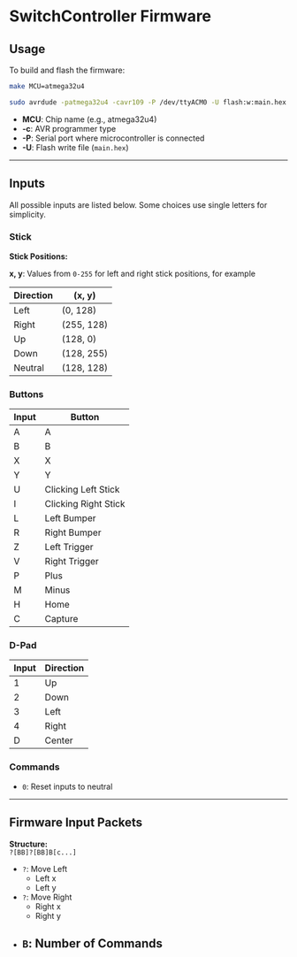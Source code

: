 # SwitchController Firmware

## Usage

To build and flash the firmware:

```sh
make MCU=atmega32u4

sudo avrdude -patmega32u4 -cavr109 -P /dev/ttyACM0 -U flash:w:main.hex
```

- **MCU**: Chip name (e.g., atmega32u4)
- **-c**: AVR programmer type
- **-P**: Serial port where microcontroller is connected
- **-U**: Flash write file (`main.hex`)

---

## Inputs

All possible inputs are listed below. Some choices use single letters for simplicity.

### Stick
**Stick Positions:**

**x, y**: Values from `0-255` for left and right stick positions, for example

| Direction | (x, y)    |
|-----------|-----------|
| Left      | (0, 128)  |
| Right     | (255, 128)|
| Up        | (128, 0)  |
| Down      | (128, 255)|
| Neutral   | (128, 128)|


### Buttons

| Input | Button              |
|-------|---------------------|
| A     | A                   |
| B     | B                   |
| X     | X                   |
| Y     | Y                   |
| U     | Clicking Left Stick |
| I     | Clicking Right Stick|
| L     | Left Bumper         |
| R     | Right Bumper        |
| Z     | Left Trigger        |
| V     | Right Trigger       |
| P     | Plus                |
| M     | Minus               |
| H     | Home                |
| C     | Capture             |

### D-Pad

| Input | Direction |
|-------|-----------|
| 1     | Up        |
| 2     | Down      |
| 3     | Left      |
| 4     | Right     |
| D     | Center    |

### Commands

- `0`: Reset inputs to neutral

---

## Firmware Input Packets

**Structure:**  
`?[BB]?[BB]B[c...]`

- `?`: Move Left
  - Left x
  - Left y
- `?`: Move Right
  - Right x
  - Right y
- `B`: Number of Commands
  -


<!--
------------------------------------------------
- Useage                                       -
------------------------------------------------

make MCU=atmega32u4

sudo avrdude -patmega32u4 -cavr109 -P/dev/ttyACM0 -Uflash:w:main.hex

-chip name
-avr program type
-serial port where micro is connected
-flash write file main.hex


------------------------------------------------
- Inputs                                       -
------------------------------------------------

Here are all inputs. Note that for the sake of not doing something like +, = or -, _ some choices are note as clear as they could have been.

Stick -
	x, y -
		from 0-255 for left and right stick

Buttons -
	[Press] - Input

	A       - A
	B       - B
	X       - X
	Y       - Y

	U       - Clicking Left Joystick
	I       - Clicking Right Joystick

	L       - Left Bumper
	R       - Right Bumper
	Z       - Left Trigger
	V       - Right Trigger

	P 		- Plus
	M 		- Minus

	H       - Home
	C       - Capture

D-Pad - 
	1       - Up
	2       - Down
	3       - Left
	4       - Right
	D       - Center

Commands -
	0 - Reset inputs to neutral


------------------------------------------------
- Firmware Input Packets                       -
------------------------------------------------

Structure:
	?[BB]?[BB]B[c...]

?: Move Left
- Left x
- Left y
?: Move Right
- Right x
- Right y
B: Num Commands
- ^ Commands
 -->